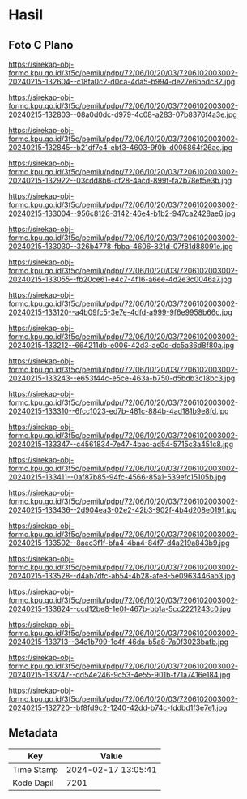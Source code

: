 # Hasil

## Foto C Plano

https://sirekap-obj-formc.kpu.go.id/3f5c/pemilu/pdpr/72/06/10/20/03/7206102003002-20240215-132604--c18fa0c2-d0ca-4da5-b994-de27e6b5dc32.jpg

https://sirekap-obj-formc.kpu.go.id/3f5c/pemilu/pdpr/72/06/10/20/03/7206102003002-20240215-132803--08a0d0dc-d979-4c08-a283-07b8376f4a3e.jpg

https://sirekap-obj-formc.kpu.go.id/3f5c/pemilu/pdpr/72/06/10/20/03/7206102003002-20240215-132845--b21df7e4-ebf3-4603-9f0b-d006864f26ae.jpg

https://sirekap-obj-formc.kpu.go.id/3f5c/pemilu/pdpr/72/06/10/20/03/7206102003002-20240215-132922--03cdd8b6-cf28-4acd-899f-fa2b78ef5e3b.jpg

https://sirekap-obj-formc.kpu.go.id/3f5c/pemilu/pdpr/72/06/10/20/03/7206102003002-20240215-133004--956c8128-3142-46e4-b1b2-947ca2428ae6.jpg

https://sirekap-obj-formc.kpu.go.id/3f5c/pemilu/pdpr/72/06/10/20/03/7206102003002-20240215-133030--326b4778-fbba-4606-821d-07f81d88091e.jpg

https://sirekap-obj-formc.kpu.go.id/3f5c/pemilu/pdpr/72/06/10/20/03/7206102003002-20240215-133055--fb20ce61-e4c7-4f16-a6ee-4d2e3c0046a7.jpg

https://sirekap-obj-formc.kpu.go.id/3f5c/pemilu/pdpr/72/06/10/20/03/7206102003002-20240215-133120--a4b09fc5-3e7e-4dfd-a999-9f6e9958b66c.jpg

https://sirekap-obj-formc.kpu.go.id/3f5c/pemilu/pdpr/72/06/10/20/03/7206102003002-20240215-133212--664211db-e006-42d3-ae0d-dc5a36d8f80a.jpg

https://sirekap-obj-formc.kpu.go.id/3f5c/pemilu/pdpr/72/06/10/20/03/7206102003002-20240215-133243--e653f44c-e5ce-463a-b750-d5bdb3c18bc3.jpg

https://sirekap-obj-formc.kpu.go.id/3f5c/pemilu/pdpr/72/06/10/20/03/7206102003002-20240215-133310--6fcc1023-ed7b-481c-884b-4ad181b9e8fd.jpg

https://sirekap-obj-formc.kpu.go.id/3f5c/pemilu/pdpr/72/06/10/20/03/7206102003002-20240215-133347--c4561834-7e47-4bac-ad54-5715c3a451c8.jpg

https://sirekap-obj-formc.kpu.go.id/3f5c/pemilu/pdpr/72/06/10/20/03/7206102003002-20240215-133411--0af87b85-94fc-4566-85a1-539efc15105b.jpg

https://sirekap-obj-formc.kpu.go.id/3f5c/pemilu/pdpr/72/06/10/20/03/7206102003002-20240215-133436--2d904ea3-02e2-42b3-902f-4b4d208e0191.jpg

https://sirekap-obj-formc.kpu.go.id/3f5c/pemilu/pdpr/72/06/10/20/03/7206102003002-20240215-133502--8aec3f1f-bfa4-4ba4-84f7-d4a219a843b9.jpg

https://sirekap-obj-formc.kpu.go.id/3f5c/pemilu/pdpr/72/06/10/20/03/7206102003002-20240215-133528--d4ab7dfc-ab54-4b28-afe8-5e0963446ab3.jpg

https://sirekap-obj-formc.kpu.go.id/3f5c/pemilu/pdpr/72/06/10/20/03/7206102003002-20240215-133624--ccd12be8-1e0f-467b-bb1a-5cc2221243c0.jpg

https://sirekap-obj-formc.kpu.go.id/3f5c/pemilu/pdpr/72/06/10/20/03/7206102003002-20240215-133713--34c1b799-1c4f-46da-b5a8-7a0f3023bafb.jpg

https://sirekap-obj-formc.kpu.go.id/3f5c/pemilu/pdpr/72/06/10/20/03/7206102003002-20240215-133747--dd54e246-9c53-4e55-901b-f71a7416e184.jpg

https://sirekap-obj-formc.kpu.go.id/3f5c/pemilu/pdpr/72/06/10/20/03/7206102003002-20240215-132720--bf8fd9c2-1240-42dd-b74c-fddbd1f3e7e1.jpg


## Metadata

| Key        | Value               |
| ---------- | ------------------- |
| Time Stamp | 2024-02-17 13:05:41 |
| Kode Dapil | 7201                |



